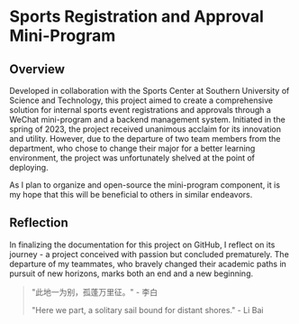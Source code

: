 # Sports Registration and Approval Mini-Program

## Overview

Developed in collaboration with the Sports Center at Southern University of Science and Technology, this project aimed to create a comprehensive solution for internal sports event registrations and approvals through a WeChat mini-program and a backend management system. Initiated in the spring of 2023, the project received unanimous acclaim for its innovation and utility. However, due to the departure of two team members from the department, who chose to change their major for a better learning environment, the project was unfortunately shelved at the point of deploying.

As I plan to organize and open-source the mini-program component, it is my hope that this will be beneficial to others in similar endeavors.

## Reflection

In finalizing the documentation for this project on GitHub, I reflect on its journey - a project conceived with passion but concluded prematurely. The departure of my teammates, who bravely changed their academic paths in pursuit of new horizons, marks both an end and a new beginning.

> "此地一为别，孤蓬万里征。" - 李白
>
> "Here we part, a solitary sail bound for distant shores." - Li Bai
